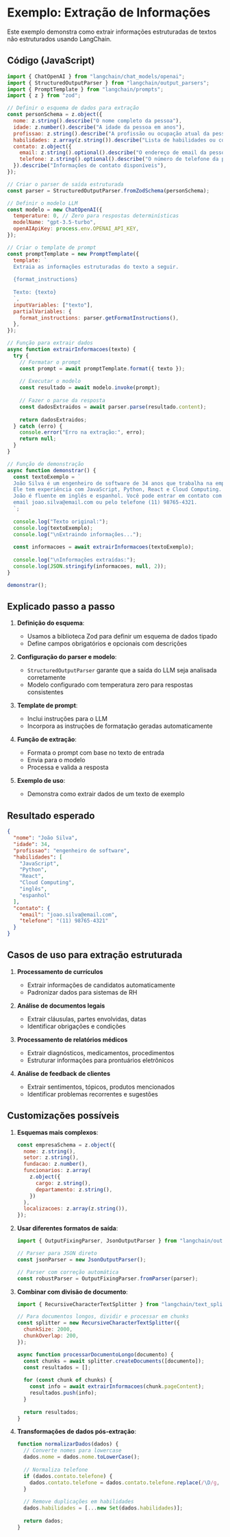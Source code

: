 # Exemplo: Extração de Informações

Este exemplo demonstra como extrair informações estruturadas de textos não estruturados usando LangChain.

## Código (JavaScript)

```javascript
import { ChatOpenAI } from "langchain/chat_models/openai";
import { StructuredOutputParser } from "langchain/output_parsers";
import { PromptTemplate } from "langchain/prompts";
import { z } from "zod";

// Definir o esquema de dados para extração
const personSchema = z.object({
  nome: z.string().describe("O nome completo da pessoa"),
  idade: z.number().describe("A idade da pessoa em anos"),
  profissao: z.string().describe("A profissão ou ocupação atual da pessoa"),
  habilidades: z.array(z.string()).describe("Lista de habilidades ou competências da pessoa"),
  contato: z.object({
    email: z.string().optional().describe("O endereço de email da pessoa, se mencionado"),
    telefone: z.string().optional().describe("O número de telefone da pessoa, se mencionado"),
  }).describe("Informações de contato disponíveis"),
});

// Criar o parser de saída estruturada
const parser = StructuredOutputParser.fromZodSchema(personSchema);

// Definir o modelo LLM
const modelo = new ChatOpenAI({
  temperature: 0, // Zero para respostas determinísticas
  modelName: "gpt-3.5-turbo",
  openAIApiKey: process.env.OPENAI_API_KEY,
});

// Criar o template de prompt
const promptTemplate = new PromptTemplate({
  template: `
  Extraia as informações estruturadas do texto a seguir.
  
  {format_instructions}
  
  Texto: {texto}
  `,
  inputVariables: ["texto"],
  partialVariables: {
    format_instructions: parser.getFormatInstructions(),
  },
});

// Função para extrair dados
async function extrairInformacoes(texto) {
  try {
    // Formatar o prompt
    const prompt = await promptTemplate.format({ texto });
    
    // Executar o modelo
    const resultado = await modelo.invoke(prompt);
    
    // Fazer o parse da resposta
    const dadosExtraidos = await parser.parse(resultado.content);
    
    return dadosExtraidos;
  } catch (erro) {
    console.error("Erro na extração:", erro);
    return null;
  }
}

// Função de demonstração
async function demonstrar() {
  const textoExemplo = `
  João Silva é um engenheiro de software de 34 anos que trabalha na empresa TechSolutions. 
  Ele tem experiência com JavaScript, Python, React e Cloud Computing. Além disso, 
  João é fluente em inglês e espanhol. Você pode entrar em contato com ele pelo 
  email joao.silva@email.com ou pelo telefone (11) 98765-4321.
  `;
  
  console.log("Texto original:");
  console.log(textoExemplo);
  console.log("\nExtraindo informações...");
  
  const informacoes = await extrairInformacoes(textoExemplo);
  
  console.log("\nInformações extraídas:");
  console.log(JSON.stringify(informacoes, null, 2));
}

demonstrar();
```

## Explicado passo a passo

1. **Definição do esquema**:
   - Usamos a biblioteca Zod para definir um esquema de dados tipado
   - Define campos obrigatórios e opcionais com descrições

2. **Configuração do parser e modelo**:
   - `StructuredOutputParser` garante que a saída do LLM seja analisada corretamente
   - Modelo configurado com temperatura zero para respostas consistentes

3. **Template de prompt**:
   - Inclui instruções para o LLM
   - Incorpora as instruções de formatação geradas automaticamente

4. **Função de extração**:
   - Formata o prompt com base no texto de entrada
   - Envia para o modelo
   - Processa e valida a resposta

5. **Exemplo de uso**:
   - Demonstra como extrair dados de um texto de exemplo

## Resultado esperado

```json
{
  "nome": "João Silva",
  "idade": 34,
  "profissao": "engenheiro de software",
  "habilidades": [
    "JavaScript",
    "Python",
    "React",
    "Cloud Computing",
    "inglês",
    "espanhol"
  ],
  "contato": {
    "email": "joao.silva@email.com",
    "telefone": "(11) 98765-4321"
  }
}
```

## Casos de uso para extração estruturada

1. **Processamento de currículos**
   - Extrair informações de candidatos automaticamente
   - Padronizar dados para sistemas de RH

2. **Análise de documentos legais**
   - Extrair cláusulas, partes envolvidas, datas
   - Identificar obrigações e condições

3. **Processamento de relatórios médicos**
   - Extrair diagnósticos, medicamentos, procedimentos
   - Estruturar informações para prontuários eletrônicos

4. **Análise de feedback de clientes**
   - Extrair sentimentos, tópicos, produtos mencionados
   - Identificar problemas recorrentes e sugestões

## Customizações possíveis

1. **Esquemas mais complexos**:
   ```javascript
   const empresaSchema = z.object({
     nome: z.string(),
     setor: z.string(),
     fundacao: z.number(),
     funcionarios: z.array(
       z.object({
         cargo: z.string(),
         departamento: z.string(),
       })
     ),
     localizacoes: z.array(z.string()),
   });
   ```

2. **Usar diferentes formatos de saída**:
   ```javascript
   import { OutputFixingParser, JsonOutputParser } from "langchain/output_parsers";
   
   // Parser para JSON direto
   const jsonParser = new JsonOutputParser();
   
   // Parser com correção automática
   const robustParser = OutputFixingParser.fromParser(parser);
   ```

3. **Combinar com divisão de documento**:
   ```javascript
   import { RecursiveCharacterTextSplitter } from "langchain/text_splitter";
   
   // Para documentos longos, dividir e processar em chunks
   const splitter = new RecursiveCharacterTextSplitter({
     chunkSize: 2000,
     chunkOverlap: 200,
   });
   
   async function processarDocumentoLongo(documento) {
     const chunks = await splitter.createDocuments([documento]);
     const resultados = [];
     
     for (const chunk of chunks) {
       const info = await extrairInformacoes(chunk.pageContent);
       resultados.push(info);
     }
     
     return resultados;
   }
   ```

4. **Transformações de dados pós-extração**:
   ```javascript
   function normalizarDados(dados) {
     // Converte nomes para lowercase
     dados.nome = dados.nome.toLowerCase();
     
     // Normaliza telefone
     if (dados.contato.telefone) {
       dados.contato.telefone = dados.contato.telefone.replace(/\D/g, '');
     }
     
     // Remove duplicações em habilidades
     dados.habilidades = [...new Set(dados.habilidades)];
     
     return dados;
   }
   ```